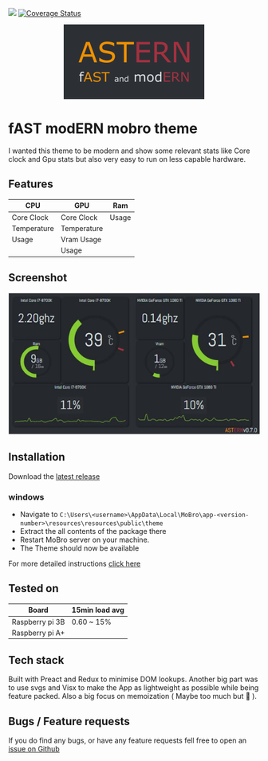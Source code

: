 ![](https://img.shields.io/travis/DBaker85/astern?style=flat-square) [![Coverage Status](https://img.shields.io/coveralls/github/DBaker85/astern?style=flat-square)](https://coveralls.io/github/DBaker85/astern?branch=main)

<p align="center"> 
    <img src="https://raw.githubusercontent.com/DBaker85/astern/main/src/docs/astern_logo.png" alt="astern logo">
 </p>

# fAST modERN mobro theme

I wanted this theme to be modern and show some relevant stats like Core clock and Gpu stats but also very easy to run on less capable hardware.

## Features

| CPU         | GPU         | Ram   |
| ----------- | ----------- | ----- |
| Core Clock  | Core Clock  | Usage |
| Temperature | Temperature |
| Usage       | Vram Usage  |
|             | Usage       |

## Screenshot

![astern screenshot](https://raw.githubusercontent.com/DBaker85/astern/main/src/docs/screenshot.JPG)

## Installation

Download the [latest release](https://github.com/DBaker85/astern/releases)

### windows

- Navigate to `C:\Users\<username>\AppData\Local\MoBro\app-<version-number>\resources\resources\public\theme`
- Extract the all contents of the package there
- Restart MoBro server on your machine.
- The Theme should now be available

For more detailed instructions [click here](https://www.mod-bros.com/en/blog/b/configure-themes~916)

## Tested on

| Board           | 15min load avg |
| --------------- | -------------- |
| Raspberry pi 3B | 0.60 ~ 15%     |
| Raspberry pi A+ |                |

## Tech stack

Built with Preact and Redux to minimise DOM lookups.
Another big part was to use svgs and Visx to make the App as lightweight as possible while being feature packed. Also a big focus on memoization ( Maybe too much but 🤷 ).

## Bugs / Feature requests

If you do find any bugs, or have any feature requests fell free to open an [issue on Github](https://github.com/DBaker85/astern/issues)
